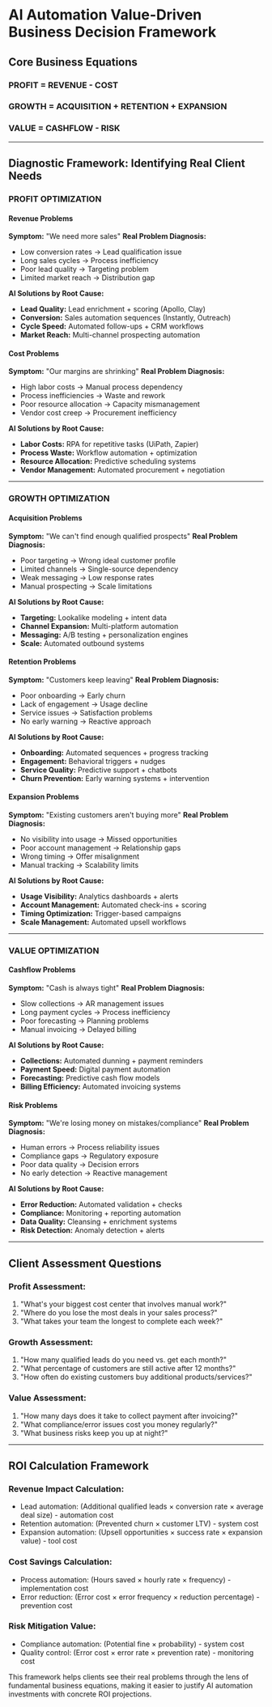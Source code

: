 # AI Automation Value-Driven Business Decision Framework

## Core Business Equations

### **PROFIT = REVENUE - COST**
### **GROWTH = ACQUISITION + RETENTION + EXPANSION**  
### **VALUE = CASHFLOW - RISK**

---

## Diagnostic Framework: Identifying Real Client Needs

### **PROFIT OPTIMIZATION**

#### **Revenue Problems**
**Symptom:** "We need more sales"
**Real Problem Diagnosis:**
- Low conversion rates → Lead qualification issue
- Long sales cycles → Process inefficiency  
- Poor lead quality → Targeting problem
- Limited market reach → Distribution gap

**AI Solutions by Root Cause:**
- **Lead Quality:** Lead enrichment + scoring (Apollo, Clay)
- **Conversion:** Sales automation sequences (Instantly, Outreach)
- **Cycle Speed:** Automated follow-ups + CRM workflows
- **Market Reach:** Multi-channel prospecting automation

#### **Cost Problems**
**Symptom:** "Our margins are shrinking"
**Real Problem Diagnosis:**
- High labor costs → Manual process dependency
- Process inefficiencies → Waste and rework
- Poor resource allocation → Capacity mismanagement
- Vendor cost creep → Procurement inefficiency

**AI Solutions by Root Cause:**
- **Labor Costs:** RPA for repetitive tasks (UiPath, Zapier)
- **Process Waste:** Workflow automation + optimization
- **Resource Allocation:** Predictive scheduling systems
- **Vendor Management:** Automated procurement + negotiation

---

### **GROWTH OPTIMIZATION**

#### **Acquisition Problems**
**Symptom:** "We can't find enough qualified prospects"
**Real Problem Diagnosis:**
- Poor targeting → Wrong ideal customer profile
- Limited channels → Single-source dependency  
- Weak messaging → Low response rates
- Manual prospecting → Scale limitations

**AI Solutions by Root Cause:**
- **Targeting:** Lookalike modeling + intent data
- **Channel Expansion:** Multi-platform automation
- **Messaging:** A/B testing + personalization engines
- **Scale:** Automated outbound systems

#### **Retention Problems**  
**Symptom:** "Customers keep leaving"
**Real Problem Diagnosis:**
- Poor onboarding → Early churn
- Lack of engagement → Usage decline
- Service issues → Satisfaction problems
- No early warning → Reactive approach

**AI Solutions by Root Cause:**
- **Onboarding:** Automated sequences + progress tracking
- **Engagement:** Behavioral triggers + nudges
- **Service Quality:** Predictive support + chatbots
- **Churn Prevention:** Early warning systems + intervention

#### **Expansion Problems**
**Symptom:** "Existing customers aren't buying more"
**Real Problem Diagnosis:**
- No visibility into usage → Missed opportunities
- Poor account management → Relationship gaps
- Wrong timing → Offer misalignment
- Manual tracking → Scalability limits

**AI Solutions by Root Cause:**
- **Usage Visibility:** Analytics dashboards + alerts
- **Account Management:** Automated check-ins + scoring
- **Timing Optimization:** Trigger-based campaigns
- **Scale Management:** Automated upsell workflows

---

### **VALUE OPTIMIZATION**

#### **Cashflow Problems**
**Symptom:** "Cash is always tight"
**Real Problem Diagnosis:**
- Slow collections → AR management issues
- Long payment cycles → Process inefficiency
- Poor forecasting → Planning problems
- Manual invoicing → Delayed billing

**AI Solutions by Root Cause:**
- **Collections:** Automated dunning + payment reminders
- **Payment Speed:** Digital payment automation
- **Forecasting:** Predictive cash flow models
- **Billing Efficiency:** Automated invoicing systems

#### **Risk Problems**
**Symptom:** "We're losing money on mistakes/compliance"
**Real Problem Diagnosis:**
- Human errors → Process reliability issues
- Compliance gaps → Regulatory exposure
- Poor data quality → Decision errors
- No early detection → Reactive management

**AI Solutions by Root Cause:**
- **Error Reduction:** Automated validation + checks
- **Compliance:** Monitoring + reporting automation  
- **Data Quality:** Cleansing + enrichment systems
- **Risk Detection:** Anomaly detection + alerts

---

## Client Assessment Questions

### **Profit Assessment:**
1. "What's your biggest cost center that involves manual work?"
2. "Where do you lose the most deals in your sales process?"
3. "What takes your team the longest to complete each week?"

### **Growth Assessment:**
1. "How many qualified leads do you need vs. get each month?"
2. "What percentage of customers are still active after 12 months?"
3. "How often do existing customers buy additional products/services?"

### **Value Assessment:**  
1. "How many days does it take to collect payment after invoicing?"
2. "What compliance/error issues cost you money regularly?"
3. "What business risks keep you up at night?"

---

## ROI Calculation Framework

### **Revenue Impact Calculation:**
- Lead automation: (Additional qualified leads × conversion rate × average deal size) - automation cost
- Retention automation: (Prevented churn × customer LTV) - system cost
- Expansion automation: (Upsell opportunities × success rate × expansion value) - tool cost

### **Cost Savings Calculation:**
- Process automation: (Hours saved × hourly rate × frequency) - implementation cost
- Error reduction: (Error cost × error frequency × reduction percentage) - prevention cost

### **Risk Mitigation Value:**
- Compliance automation: (Potential fine × probability) - system cost
- Quality control: (Error cost × error rate × prevention rate) - monitoring cost

This framework helps clients see their real problems through the lens of fundamental business equations, making it easier to justify AI automation investments with concrete ROI projections.